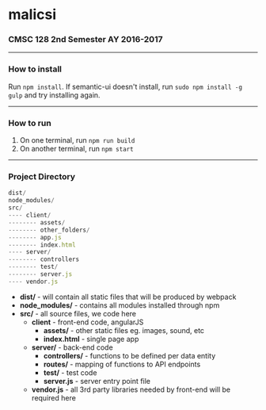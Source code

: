 # malicsi
### CMSC 128 2nd Semester AY 2016-2017
***
### How to install
Run `npm install`. If semantic-ui doesn't install, run `sudo npm install -g gulp` and try installing again.

***
### How to run
1. On one terminal, run `npm run build`
2. On another terminal, run `npm start`

***
### Project Directory
```javascript
dist/
node_modules/
src/
---- client/
-------- assets/
-------- other_folders/
-------- app.js
-------- index.html
---- server/
-------- controllers
-------- test/
-------- server.js
---- vendor.js
```
* **dist/** - will contain all static files that will be produced by webpack
* **node_modules/** - contains all modules installed through npm
* **src/** - all source files, we code here
    * **client** - front-end code, angularJS
        * **assets/** - other static files eg. images, sound, etc
        * **index.html** - single page app
    * **server/** - back-end code
        * **controllers/** - functions to be defined per data entity
        * **routes/** - mapping of functions to API endpoints
        * **test/** - test code
        * **server.js** - server entry point file
    * **vendor.js** - all 3rd party libraries needed by front-end will be required here



